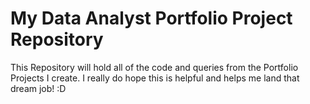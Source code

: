 # My Data Analyst Portfolio Project Repository

This Repository will hold all of the code and queries from the Portfolio Projects I create.
I really do hope this is helpful and helps me land that dream job! :D
